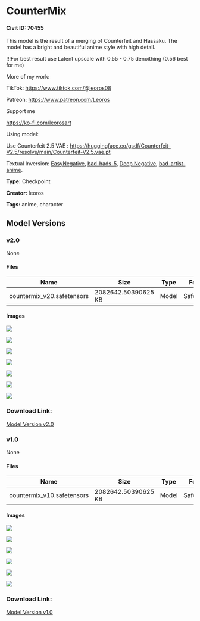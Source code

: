 # CounterMix

#### Civit ID: 70455

<p>This model is the result of a merging of Counterfeit and Hassaku. The model has a bright and beautiful anime style with high detail.</p><p></p><p>!!!For best result use Latent upscale with 0.55 - 0.75 denoithing (0.56 best for me)</p><p></p><p>More of my work:</p><p>TikTok: <a target="_blank" rel="ugc" href="https://www.tiktok.com/@leoros08">https://www.tiktok.com/@leoros08</a></p><p>Patreon: <a target="_blank" rel="ugc" href="https://www.patreon.com/Leoros">https://www.patreon.com/Leoros</a></p><p>Support me</p><p><a target="_blank" rel="ugc" href="https://ko-fi.com/leorosart">https://ko-fi.com/leorosart</a></p><p></p><p>Using model:</p><p>Use Counterfeit 2.5 VAE : <a target="_blank" rel="ugc" href="https://huggingface.co/gsdf/Counterfeit-V2.5/resolve/main/Counterfeit-V2.5.vae.pt">https://huggingface.co/gsdf/Counterfeit-V2.5/resolve/main/Counterfeit-V2.5.vae.pt</a></p><p>Textual Inversion: <a target="_blank" rel="ugc" href="https://civitai.com/models/7808?modelVersionId=9208">EasyNegative</a>, <a target="_blank" rel="ugc" href="https://huggingface.co/yesyeahvh/bad-hands-5/resolve/main/bad-hands-5.pt">bad-hads-5</a>, <a target="_blank" rel="ugc" href="https://civitai.com/models/4629/deep-negative-v1x">Deep Negative</a>, <a target="_blank" rel="ugc" href="https://civitai.com/models/5224/bad-artist-negative-embedding">bad-artist-anime</a>.</p><p></p>

**Type:** Checkpoint

**Creator:** leoros

**Tags:** anime, character

## Model Versions

### v2.0

None

#### Files

| Name | Size | Type | Format | Download Url | AutoV1 | AutoV2 | SHA256 | CRC32 | BLAKE3 |
| --- | --- | --- | --- | --- | --- | --- | --- | --- | --- |
| countermix_v20.safetensors | 2082642.50390625 KB | Model | SafeTensor | https://civitai.com/api/download/models/89002 | ED8BFAFE | 0AFBB11840 | 0AFBB11840230C601D715C57EBF2D407EED80AD871FAB8A96AFF66E53BD612C8 | 3BC3DD2B | 301A7972DC680921CC6D74E224397C9573BC02BB1AA52F68AD5184652A2D18A5 |

#### Images

<p><img src="https://image.civitai.com/xG1nkqKTMzGDvpLrqFT7WA/a7629eb4-885c-4fa1-809a-87b60aa62fee/width=450/1026170.jpeg" /></p>

<p><img src="https://image.civitai.com/xG1nkqKTMzGDvpLrqFT7WA/f15a9be2-fc2a-4b5f-a53e-02e7fcc3ec5b/width=450/1026172.jpeg" /></p>

<p><img src="https://image.civitai.com/xG1nkqKTMzGDvpLrqFT7WA/c79da144-c8fa-4aca-9d03-57f388a64c58/width=450/1026171.jpeg" /></p>

<p><img src="https://image.civitai.com/xG1nkqKTMzGDvpLrqFT7WA/4a1d9ed4-15d8-4ce1-bdc2-0f5fbc945f95/width=450/1026174.jpeg" /></p>

<p><img src="https://image.civitai.com/xG1nkqKTMzGDvpLrqFT7WA/d4a32ccc-9923-4941-83a4-b53cbb0b13b1/width=450/1026168.jpeg" /></p>

<p><img src="https://image.civitai.com/xG1nkqKTMzGDvpLrqFT7WA/9a7f7e55-02de-40e3-bba1-7263251e0449/width=450/1026169.jpeg" /></p>

<p><img src="https://image.civitai.com/xG1nkqKTMzGDvpLrqFT7WA/9ed886a3-7745-43b6-9909-092eb4f1af00/width=450/1026173.jpeg" /></p>

### Download Link:

[Model Version v2.0](https://civitai.com/api/download/models/89002)

### v1.0

None

#### Files

| Name | Size | Type | Format | Download Url | AutoV1 | AutoV2 | SHA256 | CRC32 | BLAKE3 |
| --- | --- | --- | --- | --- | --- | --- | --- | --- | --- |
| countermix_v10.safetensors | 2082642.50390625 KB | Model | SafeTensor | https://civitai.com/api/download/models/75113 | DA19B071 | 45CD7CC2F3 | 45CD7CC2F3ECC8FB2F7483764177CFB442906CAA4AB14A45A2883E7398234369 | 0768AF6C | 126ACB265AAE9FB63AFF884CC61B6D3FB5D68863F2FAD634DE1027CA7DC322A1 |

#### Images

<p><img src="https://image.civitai.com/xG1nkqKTMzGDvpLrqFT7WA/bd5a42ef-ae1d-4532-8c24-a8543b538bb6/width=450/839597.jpeg" /></p>

<p><img src="https://image.civitai.com/xG1nkqKTMzGDvpLrqFT7WA/b68f8465-f3bd-4c3f-927b-9def29ae8714/width=450/839598.jpeg" /></p>

<p><img src="https://image.civitai.com/xG1nkqKTMzGDvpLrqFT7WA/4514625c-0a07-41a9-afd0-9a57a0612704/width=450/839600.jpeg" /></p>

<p><img src="https://image.civitai.com/xG1nkqKTMzGDvpLrqFT7WA/2fa8de64-88b4-4405-9729-a4f9a3e3d4f4/width=450/839613.jpeg" /></p>

<p><img src="https://image.civitai.com/xG1nkqKTMzGDvpLrqFT7WA/6e9faa21-a271-4c5d-a835-274651eb4f46/width=450/839601.jpeg" /></p>

<p><img src="https://image.civitai.com/xG1nkqKTMzGDvpLrqFT7WA/3f49622f-6a41-4b99-b4d6-90f4d3e4abe3/width=450/839602.jpeg" /></p>

### Download Link:

[Model Version v1.0](https://civitai.com/api/download/models/75113)

